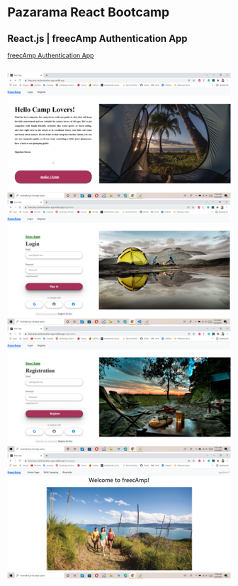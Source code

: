 # Pazarama React Bootcamp

## React.js | freecAmp Authentication App


<a href="https://freecamp-authentication-app.netlify.app/" target="_blank">freecAmp Authentication App</a>


<br>

<img src= "./img/1.png">

<br>

<img src= "./img/2.png">

<br>

<img src= "./img/3.png">

<br>

<img src= "./img/4.png">
